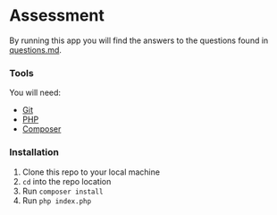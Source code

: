 # Assessment

By running this app you will find the answers to the questions found in [questions.md](https://github.com/diegocam/challenges/blob/main/questions.md).

### Tools
You will need:
- [Git](https://git-scm.com/)
- [PHP](https://www.php.net/manual/en/install.php)
- [Composer](https://getcomposer.org/)

### Installation
1. Clone this repo to your local machine
2. `cd` into the repo location
3. Run `composer install`
4. Run `php index.php`
